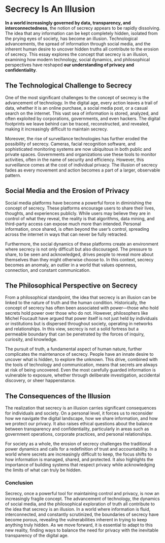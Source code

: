 # Secrecy Is An Illusion

**In a world increasingly governed by data, transparency, and interconnectedness**, the notion of secrecy appears to be rapidly dissolving. The idea that any information can be kept completely hidden, isolated from the prying eyes of society, has become an illusion. Technological advancements, the spread of information through social media, and the inherent human desire to uncover hidden truths all contribute to the erosion of secrecy. This essay explores the concept that secrecy is an illusion, examining how modern technology, social dynamics, and philosophical perspectives have reshaped **our understanding of privacy and confidentiality**.

## The Technological Challenge to Secrecy

One of the most significant challenges to the concept of secrecy is the advancement of technology. In the digital age, every action leaves a trail of data, whether it is an online purchase, a social media post, or a casual search on the internet. This vast sea of information is stored, analyzed, and often exploited by corporations, governments, and even hackers. The digital footprints we leave behind can be traced, reconstructed, and revealed, making it increasingly difficult to maintain secrecy.

Moreover, the rise of surveillance technologies has further eroded the possibility of secrecy. Cameras, facial recognition software, and sophisticated monitoring systems are now ubiquitous in both public and private spaces. Governments and organizations use these tools to monitor activities, often in the name of security and efficiency. However, this surveillance comes at the cost of individual privacy. The illusion of secrecy fades as every movement and action becomes a part of a larger, observable pattern.

## Social Media and the Erosion of Privacy

Social media platforms have become a powerful force in diminishing the concept of secrecy. These platforms encourage users to share their lives, thoughts, and experiences publicly. While users may believe they are in control of what they reveal, the reality is that algorithms, data mining, and third-party access can expose much more than intended. Personal information, once shared, is often beyond the user’s control, spreading across the internet in ways that can never be fully retracted.

Furthermore, the social dynamics of these platforms create an environment where secrecy is not only difficult but also discouraged. The pressure to share, to be seen and acknowledged, drives people to reveal more about themselves than they might otherwise choose to. In this context, secrecy becomes an anomaly, an outlier in a world that values openness, connection, and constant communication.

## The Philosophical Perspective on Secrecy

From a philosophical standpoint, the idea that secrecy is an illusion can be linked to the nature of truth and the human condition. Historically, the concept of secrecy has often been associated with power—those who hold secrets hold power over those who do not. However, philosophers like Michel Foucault have argued that power itself is not just held by individuals or institutions but is dispersed throughout society, operating in networks and relationships. In this view, secrecy is not a solid fortress but a permeable boundary that can be penetrated by the forces of inquiry, curiosity, and knowledge.

The pursuit of truth, a fundamental aspect of human nature, further complicates the maintenance of secrecy. People have an innate desire to uncover what is hidden, to explore the unknown. This drive, combined with the tools of technology and communication, means that secrets are always at risk of being uncovered. Even the most carefully guarded information is vulnerable to exposure, whether through deliberate investigation, accidental discovery, or sheer happenstance.

## The Consequences of the Illusion

The realization that secrecy is an illusion carries significant consequences for individuals and society. On a personal level, it forces us to reconsider how we navigate the digital landscape, how we share information, and how we protect our privacy. It also raises ethical questions about the balance between transparency and confidentiality, particularly in areas such as government operations, corporate practices, and personal relationships.

For society as a whole, the erosion of secrecy challenges the traditional power dynamics and calls for a redefinition of trust and accountability. In a world where secrets are increasingly difficult to keep, the focus shifts to how information is managed, shared, and protected. It also highlights the importance of building systems that respect privacy while acknowledging the limits of what can truly be hidden.

### Conclusion

Secrecy, once a powerful tool for maintaining control and privacy, is now an increasingly fragile concept. The advancement of technology, the dynamics of social media, and the philosophical exploration of truth all contribute to the idea that secrecy is an illusion. In a world where information is fluid, interconnected, and constantly scrutinized, the boundaries of secrecy have become porous, revealing the vulnerabilities inherent in trying to keep anything truly hidden. As we move forward, it is essential to adapt to this new reality, finding ways to balance the need for privacy with the inevitable transparency of the digital age.